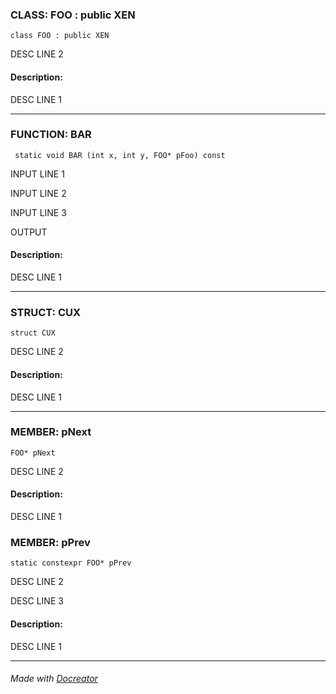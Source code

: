 ### **CLASS**: FOO : public XEN

``` class FOO : public XEN ```

DESC LINE 2

#### **Description:**
DESC LINE 1

----------
### **FUNCTION**: BAR

```  static void BAR (int x, int y, FOO* pFoo) const  ```

INPUT LINE 1

INPUT LINE 2

INPUT LINE 3

OUTPUT

#### **Description:**
DESC LINE 1

----------
### **STRUCT**: CUX

``` struct CUX ```

DESC LINE 2

#### **Description:**
DESC LINE 1

----------
### **MEMBER**: pNext

``` FOO* pNext ```

DESC LINE 2

#### **Description:**
DESC LINE 1

### **MEMBER**: pPrev

``` static constexpr FOO* pPrev ```

DESC LINE 2

DESC LINE 3

#### **Description:**
DESC LINE 1

----------

###### Made with [Docreator](https://github.com/nirex0/docreator)